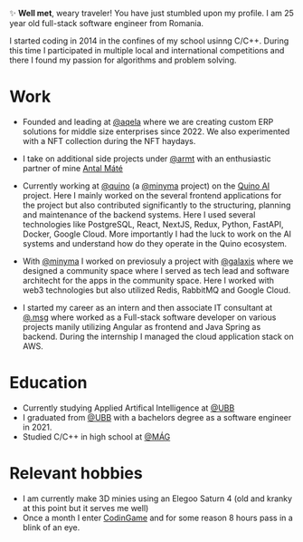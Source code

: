 ✨ **Well met**, weary traveler! You have just stumbled upon my profile.
I am 25 year old full-stack software engineer from Romania.

I started coding in 2014 in the confines of my school usinng C/C++. During this time I participated in multiple local and international competitions and there I found my passion for algorithms and problem solving.

# Work

- Founded and leading at [@aqela](https://aqela.org/) where we are creating custom ERP solutions for middle size enterprises since 2022. We also experimented with a NFT collection during the NFT haydays.

- I take on additional side projects under [@armt](https://www.linkedin.com/company/armt-solutions/) with an enthusiastic partner of mine [Antal Máté](https://github.com/ShatnoRD)

- Currently working at [@quino](https://quino.ai) (a [@minyma](https://www.minyma-tech.com/) project) on the [Quino AI](https://quino.ai) project. Here I mainly worked on the several frontend applications for the project but also contributed significantly to the structuring, planning and maintenance of the backend systems. Here I used several technologies like PostgreSQL, React, NextJS, Redux, Python, FastAPI, Docker, Google Cloud. More importantly I had the luck to work on the AI systems and understand how do they operate in the Quino ecosystem.

- With [@minyma](https://www.minyma-tech.com/) I worked on previosuly a project with [@galaxis](https://galaxis.xyz/#/) where we designed a community space where I served as tech lead and software architecht  for the apps in the community space. Here I worked with web3 technologies but also utilized Redis, RabbitMQ and Google Cloud.

- I started my career as an intern and then associate IT consultant at [@.msg](https://www.msg-systems.ro/en/) where worked as a Full-stack software developer on various projects manily utilizing Angular as frontend and Java Spring as backend. During the internship I managed the cloud application stack on AWS.

# Education
- Currently studying Applied Artifical Intelligence at [@UBB](https://www.cs.ubbcluj.ro/) 
- I graduated from [@UBB](https://www.cs.ubbcluj.ro/) with a bachelors degree as a software engineer in 2021.
- Studied C/C++ in high school at [@MÁG](https://www.mag.ro)

# Relevant hobbies

- I am currently make 3D minies using an Elegoo Saturn 4 (old and kranky at this point but it serves me well)
- Once a month I enter [CodinGame](https://www.codingame.com/) and for some reason 8 hours pass in a blink of an eye.
